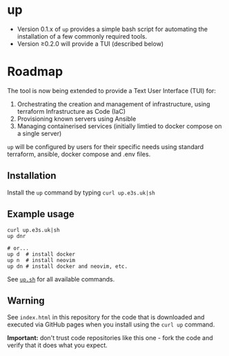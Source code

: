 # up

- Version 0.1.x of `up` provides a simple bash script for automating the installation of a few commonly required tools.
- Version ≥0.2.0 will provide a TUI (described below)

# Roadmap

The tool is now being extended to provide a Text User Interface (TUI) for:
1. Orchestrating the creation and management of infrastructure, using terraform Infrastructure as Code (IaC)
2. Provisioning known servers using Ansible
3. Managing containerised services (initially limtied to docker compose on a single server)

`up` will be configured by users for their specific needs using standard terraform, ansible, docker compose and .env files.

## Installation

Install the `up` command by typing `curl up.e3s.uk|sh`

## Example usage

```
curl up.e3s.uk|sh
up dnr

# or...
up d  # install docker
up n  # install neovim
up dn # install docker and neovim, etc.
```

See [`up.sh`](https://github.com/e3suk/up/blob/165763a941e1477411c6502fa07c905a800c0a46/up.sh#L36-L38) for all available commands.

## Warning

See `index.html` in this repository for the code that is downloaded and executed via GitHub pages when you install using the `curl up` command.

**Important:** don't trust code repositories like this one - fork the code and verify that it does what you expect.
